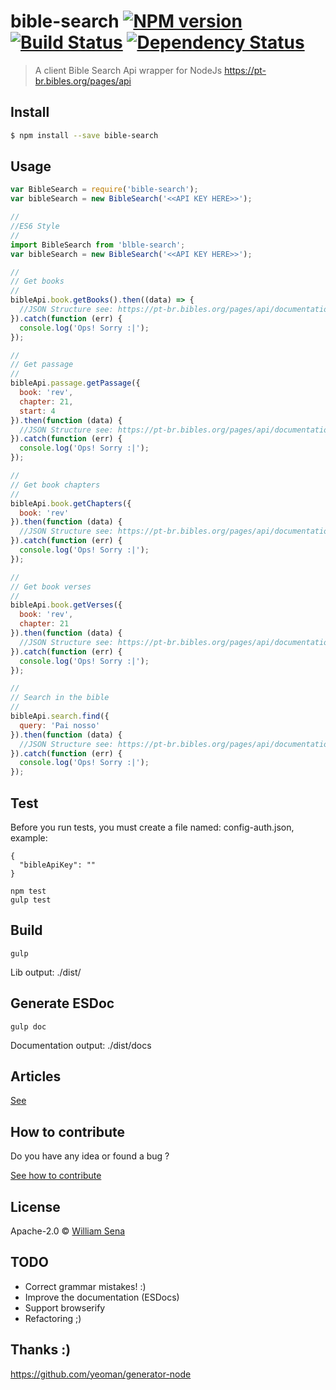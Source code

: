 # bible-search [![NPM version][npm-image]][npm-url] [![Build Status][travis-image]][travis-url] [![Dependency Status][daviddm-image]][daviddm-url]
> A client Bible Search Api wrapper for NodeJs https://pt-br.bibles.org/pages/api


## Install

```sh
$ npm install --save bible-search
```

## Usage


```js
var BibleSearch = require('bible-search');
var bibleSearch = new BibleSearch('<<API KEY HERE>>');

//
//ES6 Style
//
import BibleSearch from 'blble-search';
var bibleSearch = new BibleSearch('<<API KEY HERE>>');

//
// Get books
//
bibleApi.book.getBooks().then((data) => {
  //JSON Structure see: https://pt-br.bibles.org/pages/api/documentation/books 
}).catch(function (err) {
  console.log('Ops! Sorry :|');
});

//
// Get passage
//
bibleApi.passage.getPassage({
  book: 'rev',
  chapter: 21,
  start: 4
}).then(function (data) {
  //JSON Structure see: https://pt-br.bibles.org/pages/api/documentation/passages
}).catch(function (err) {
  console.log('Ops! Sorry :|');
});

//
// Get book chapters
//
bibleApi.book.getChapters({
  book: 'rev'
}).then(function (data) {
  //JSON Structure see: https://pt-br.bibles.org/pages/api/documentation/chapters
}).catch(function (err) {
  console.log('Ops! Sorry :|');
});

//
// Get book verses
//
bibleApi.book.getVerses({
  book: 'rev',
  chapter: 21
}).then(function (data) {
  //JSON Structure see: https://pt-br.bibles.org/pages/api/documentation/verses
}).catch(function (err) {
  console.log('Ops! Sorry :|');
});

//
// Search in the bible
//
bibleApi.search.find({
  query: 'Pai nosso'
}).then(function (data) {
  //JSON Structure see: https://pt-br.bibles.org/pages/api/documentation/search
}).catch(function (err) {
  console.log('Ops! Sorry :|');
});
```

## Test

Before you run tests, you must create a file named: config-auth.json, example:

```
{
  "bibleApiKey": ""
}
```

```
npm test
gulp test
```

## Build

```
gulp
```

Lib output: ./dist/

## Generate ESDoc

```
gulp doc
``` 

Documentation output: ./dist/docs

## Articles

[See](http://www.coisadeprogramador.com.br/bible-search-cliente-para-bibles-org/)

## How to contribute

Do you have any idea or found a bug ?

[See how to contribute](CONTRIBUTING.md)


## License

Apache-2.0 © [William Sena](http://www.coisadeprogramador.com.br)

[npm-image]: https://badge.fury.io/js/bible-search.svg
[npm-url]: https://npmjs.org/package/bible-search
[travis-image]: https://travis-ci.org/williampsena/bible-search.svg?branch=master
[travis-url]: https://travis-ci.org/williampsena/bible-search
[daviddm-image]: https://david-dm.org/williampsena/bible-search.svg?theme=shields.io
[daviddm-url]: https://david-dm.org/williampsena/bible-search

## TODO

- Correct grammar mistakes! :)
- Improve the documentation (ESDocs)
- Support browserify
- Refactoring ;)

## Thanks :)

https://github.com/yeoman/generator-node
